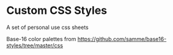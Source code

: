 # Custom CSS Styles

A set of personal use css sheets


Base-16 color palettes from https://github.com/samme/base16-styles/tree/master/css